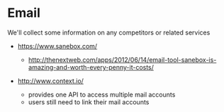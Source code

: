 # Email

We'll collect some information on any competitors or related services

* https://www.sanebox.com/
  * http://thenextweb.com/apps/2012/06/14/email-tool-sanebox-is-amazing-and-worth-every-penny-it-costs/

* http://www.context.io/
  * provides one API to access multiple mail accounts
  * users still need to link their mail accounts

